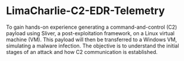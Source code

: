 # LimaCharlie-C2-EDR-Telemetry
To gain hands-on experience generating a command-and-control (C2) payload using Sliver, a post-exploitation framework, on a Linux virtual machine (VM). This payload will then be transferred to a Windows VM, simulating a malware infection. The objective is to understand the initial stages of an attack and how C2 communication is established. 
